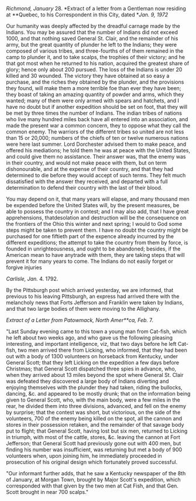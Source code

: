 *Richmond, January*  28. *Extract of a letter from a Gentleman now residing at **Quebec, to his Correspondent in this City, dated **Jan. 9, 1972*Our humanity was deeply affected by the dreadful carnage made by the Indians. You may be assured that the number of Indians did not exceed 1000, and that nothing saved General St. Clair, and the remainder of his army, but the great quantity of plunder he left to the Indians; they were composed of various tribes, and three-fourths of of them remained in the camp to plunder it, and to take scalps, the trophies of their victory; and he that got most when he returned to his nation, acquired the greatest share of glory; hence only about 200 pursued. The loss of the Indians is under 20 killed and 30 wounded. The victory they have obtained at so easy a purchase, and the riches they obtained by the plunder, and the provisions they found, will make them a more terrible foe than ever they have been; they boast of taking an amazing quantity of powder and arms, which they wanted; many of them were only armed with spears and hatchets, and I have no doubt but if another expedition should be set on foot, that they will be met by three times the number of Indians. The indian tribes of nations who live many hundred miles back have all entered into an association, and made the present war a common concern, they to oppose what they call the common enemy. The warriors of the different tribes so united are not less than 15 or 20,000; numbers of the chiefs of ten or twelve numerous nations were here last summer. Lord Dorchester advised them to make peace, and offered his mediations; he told them he was at peace with the United States, and could give them no assistance. Their answer was, that the enemy was in their country, and would not make peace with them, but on term dishonourable, and at the expense of their country, and that they had determined to die before they would accept of such terms. They felt much dissatisfied with the answer they received, and departed with a full determination to defend their country with the last of their blood.You may depend on it, that many years will elapse, and many thousand men be expended before the United States will, by the present measures, be able to possess the country in contest; and I may also add, that I have great apprehensions, thatdesolation and destruction will be the consequence on the frontiers of the Ohio this winter and next spring; I would to God some steps might be taken to prevent them. I have no doubt the country might be purchased for one fiftieth part of the expence already incurred by the different expeditions; the attempt to take the country from them by force, is founded in unrighteousness, and ought to be abandoned; besides, if the American mean to have anytrade with them, they are taking steps that will prevent it for many years to come. The Indians do not easily forget or forgive injuries*Carlisle, Jan.*  4. 1792.By the Pittsburgh post which arrived yesterday, we are informed, that previous to his leaving Pittsburgh, an express had arrived there with the melancholy news that Forts Jefferson and Franklin were taken by Indians, and that two large bodies of them were moving to the Allighany.*Extract of a Letter from Patowmack, North Amer**ca, Feb.*  7."Last Sunday evening came to this town a young man from Cat-fish, which he left about two weeks ago, and who gave us the following pleasing interesting, and important intelligence, viz, that two days before he left Cat-fish, two men arrived there from Licking, who informed, that they had been out with a body of 1300 volunteers on horseback from Kentucky, under General Scott; that they left Licking on the expedition a few days before Christmas; that General Scott dispatched three spies in advance, who, when they arrived about 13 miles beyond the spot where General St. Clair was defeated they discovered a large body of Indians diverting and enjoying themselves with the plunder they had taken, riding the bullocks, dancing, &c. and appeared to be mostly drunk; that on the information being given to General Scott, who, with the main body, were a few miles in the rear, he divided them into three divisions, advanced, and fell on the enemy by surprise; that the contest was short, but victorious, on the side of the volunteers, 700 of the enemy being killed on the spot, all the cannon and stores in their possession retaken, and the remainder of that savage body put to flight; that General Scott, having lost but six men, returned to Licking in triumph, with most of the cattle, stores, &c. leaving the cannon at Fort Jefferson; that General Scott had previously gone out with 400 men, but finding his number was insufficient, was returning but met a body of 900 volunteers when, upon joining him, he immediately proceeded in prosecution of his original design which fortunately proved successful."Our informant further adds, that he saw a Kentucky newspaper of the 8th of January, at Morgan Town, brought by Major Scott's expedition, which corresponded with that given by the two men at Cat Fish, and that Gen. Scott brought in near 700 scalps."